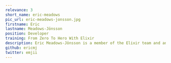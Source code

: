 ```yaml
---
relevance: 3
short_name: eric-meadows
pic_url: eric-meadows-jonsson.jpg
firstname: Eric
lastname: Meadows-Jönsson
position: Developer
training: From Zero To Hero With Elixir
description: Eric Meadows-Jönsson is a member of the Elixir team and an active member of the Elixir community, being the creator of many libraries, including Ecto and the Hex package manager. Eric is a co-author of the book "Programming Ecto" published by Pragmatic Bookshelf.
github: ericmj
twitter: emjii
---
```

